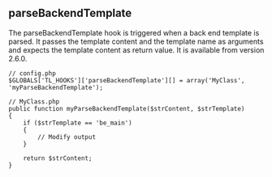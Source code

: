 parseBackendTemplate
--------------------

The parseBackendTemplate hook is triggered when a back end template is parsed. It passes the template content and the template name as arguments and expects the template content as return value. It is available from version 2.6.0.

	// config.php
	$GLOBALS['TL_HOOKS']['parseBackendTemplate'][] = array('MyClass', 'myParseBackendTemplate');
	 
	// MyClass.php
	public function myParseBackendTemplate($strContent, $strTemplate)
	{
	    if ($strTemplate == 'be_main')
	    {
	        // Modify output
	    }
	 
	    return $strContent;
	}
